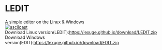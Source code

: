 # LEDIT
A simple editor on the Linux &amp; Windows  
[![asciicast](https://asciinema.org/a/43rh0ovp7hpr0bwuhr6nfpskg.png)](https://asciinema.org/a/43rh0ovp7hpr0bwuhr6nfpskg)  
Download Linux version(LEDIT):https://lexuge.github.io/download/LEDIT.zip  
Download Windows version(EDIT):https://lexuge.github.io/download/EDIT.zip  
